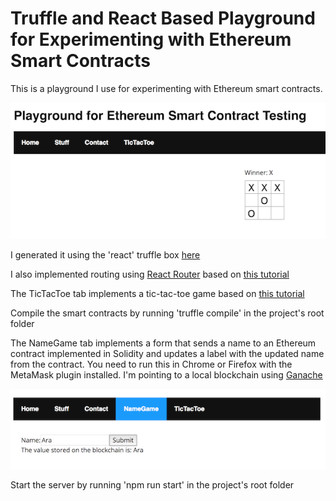 # Truffle and React Based Playground for Experimenting with Ethereum Smart Contracts
<p>This is a playground I use for experimenting with Ethereum smart contracts.</p>
<img src='images/react_truffle_playground_screenshot1.png' alt='Playground Screenshot'>
<p>I generated it using the 'react' truffle box <a href='http://truffleframework.com/boxes/react'>here</a></p>
<p>I also implemented routing using <a href='https://www.npmjs.com/package/react-router'>React Router</a> based on <a href='https://www.kirupa.com/react/creating_single_page_app_react_using_react_router.htm'>this tutorial</a></p>
<p>The TicTacToe tab implements a tic-tac-toe game based on <a href='https://reactjs.org/tutorial/tutorial.html'>this tutorial</a></p>
<p>Compile the smart contracts by running 'truffle compile' in the project's root folder</p>
<p>The NameGame tab implements a form that sends a name to an Ethereum contract
implemented in Solidity and updates a label with the updated name from the contract.  You need to run this in Chrome or Firefox with the MetaMask plugin installed.  I'm pointing to a local blockchain using <a href='https://github.com/trufflesuite/ganache'>Ganache</a></p>
<img src='images/react_truffle_playground_screenshot2.png' alt='Name Game Screenshot'>
<p>Start the server by running 'npm run start' in the project's root folder</p>
